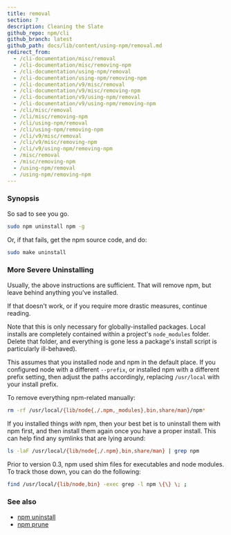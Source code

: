 ```yaml
---
title: removal
section: 7
description: Cleaning the Slate
github_repo: npm/cli
github_branch: latest
github_path: docs/lib/content/using-npm/removal.md
redirect_from:
  - /cli-documentation/misc/removal
  - /cli-documentation/misc/removing-npm
  - /cli-documentation/using-npm/removal
  - /cli-documentation/using-npm/removing-npm
  - /cli-documentation/v9/misc/removal
  - /cli-documentation/v9/misc/removing-npm
  - /cli-documentation/v9/using-npm/removal
  - /cli-documentation/v9/using-npm/removing-npm
  - /cli/misc/removal
  - /cli/misc/removing-npm
  - /cli/using-npm/removal
  - /cli/using-npm/removing-npm
  - /cli/v9/misc/removal
  - /cli/v9/misc/removing-npm
  - /cli/v9/using-npm/removing-npm
  - /misc/removal
  - /misc/removing-npm
  - /using-npm/removal
  - /using-npm/removing-npm
---
```


### Synopsis

So sad to see you go.

```bash
sudo npm uninstall npm -g
```

Or, if that fails, get the npm source code, and do:

```bash
sudo make uninstall
```

### More Severe Uninstalling

Usually, the above instructions are sufficient.  That will remove
npm, but leave behind anything you've installed.

If that doesn't work, or if you require more drastic measures,
continue reading.

Note that this is only necessary for globally-installed packages.  Local
installs are completely contained within a project's `node_modules`
folder.  Delete that folder, and everything is gone less a package's
install script is particularly ill-behaved).

This assumes that you installed node and npm in the default place.  If
you configured node with a different `--prefix`, or installed npm with a
different prefix setting, then adjust the paths accordingly, replacing
`/usr/local` with your install prefix.

To remove everything npm-related manually:

```bash
rm -rf /usr/local/{lib/node{,/.npm,_modules},bin,share/man}/npm*
```

If you installed things *with* npm, then your best bet is to uninstall
them with npm first, and then install them again once you have a
proper install.  This can help find any symlinks that are lying
around:

```bash
ls -laF /usr/local/{lib/node{,/.npm},bin,share/man} | grep npm
```

Prior to version 0.3, npm used shim files for executables and node
modules.  To track those down, you can do the following:

```bash
find /usr/local/{lib/node,bin} -exec grep -l npm \{\} \; ;
```

### See also

* [npm uninstall](/cli/v9/commands/npm-uninstall)
* [npm prune](/cli/v9/commands/npm-prune)
